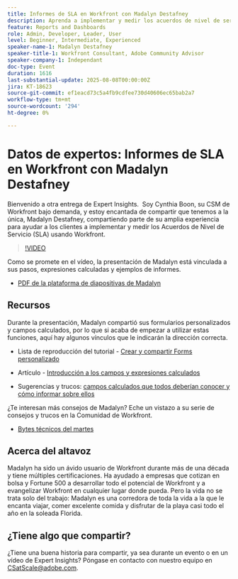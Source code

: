 ```yaml
---
title: Informes de SLA en Workfront con Madalyn Destafney
description: Aprenda a implementar y medir los acuerdos de nivel de servicio (SLA) en Adobe Workfront con consejos expertos de Madalyn Destafney, incluidas directrices paso a paso, ejemplos de campos calculados y prácticas recomendadas de formularios personalizados.
feature: Reports and Dashboards
role: Admin, Developer, Leader, User
level: Beginner, Intermediate, Experienced
speaker-name-1: Madalyn Destafney
speaker-title-1: Workfront Consultant, Adobe Community Advisor
speaker-company-1: Independant
doc-type: Event
duration: 1616
last-substantial-update: 2025-08-08T00:00:00Z
jira: KT-18623
source-git-commit: ef1eacd73c5a4fb9cdfee730d40606ec65bab2a7
workflow-type: tm+mt
source-wordcount: '294'
ht-degree: 0%

---
```



# Datos de expertos: Informes de SLA en Workfront con Madalyn Destafney

Bienvenido a otra entrega de Expert Insights.  Soy Cynthia Boon, su CSM de Workfront bajo demanda, y estoy encantada de compartir que tenemos a la única, Madalyn Destafney, compartiendo parte de su amplia experiencia para ayudar a los clientes a implementar y medir los Acuerdos de Nivel de Servicio (SLA) usando Workfront. 

>[!VIDEO](https://video.tv.adobe.com/v/3469901/?learn=on&enablevpops)

Como se promete en el vídeo, la presentación de Madalyn está vinculada a sus pasos, expresiones calculadas y ejemplos de informes. 

* [PDF de la plataforma de diapositivas de Madalyn](https://cdn.experience.workfront.com/Training/Guides/Customer+Success+at+Scale/SLA+Reporting.pdf)

## Recursos

Durante la presentación, Madalyn compartió sus formularios personalizados y campos calculados, por lo que si acaba de empezar a utilizar estas funciones, aquí hay algunos vínculos que le indicarán la dirección correcta. 

* Lista de reproducción del tutorial - [Crear y compartir Forms personalizado](https://experienceleague.adobe.com/en/playlists/workfront-create-and-manage-custom-forms)

* Artículo - [Introducción a los campos y expresiones calculados](https://experienceleague.adobe.com/en/docs/workfront-learn/tutorials-workfront/custom-data/calculated-expressions/get-started-with-calculated-fields-and-expressions)

* Sugerencias y trucos: [campos calculados que todos deberían conocer y cómo informar sobre ellos](https://experienceleague.adobe.com/en/docs/events/the-skill-exchange-recordings/workfront/apr2022/calculated-fields)

¿Te interesan más consejos de Madalyn? Eche un vistazo a su serie de consejos y trucos en la Comunidad de Workfront. 

* [Bytes técnicos del martes](https://experienceleaguecommunities.adobe.com/t5/workfront-discussions/tuesday-tech-bytes/m-p/625812#M2742)

## Acerca del altavoz 

Madalyn ha sido un ávido usuario de Workfront durante más de una década y tiene múltiples certificaciones. Ha ayudado a empresas que cotizan en bolsa y Fortune 500 a desarrollar todo el potencial de Workfront y a evangelizar Workfront en cualquier lugar donde pueda. Pero la vida no se trata solo del trabajo: Madalyn es una corredora de toda la vida a la que le encanta viajar, comer excelente comida y disfrutar de la playa casi todo el año en la soleada Florida. 

## ¿Tiene algo que compartir?

¿Tiene una buena historia para compartir, ya sea durante un evento o en un vídeo de Expert Insights? Póngase en contacto con nuestro equipo en [CSatScale@adobe.com](mailto:CSatScale@adobe.com).
